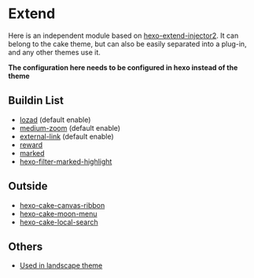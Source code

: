 # Extend

Here is an independent module based on [hexo-extend-injector2](https://github.com/jiangtj/hexo-extend-injector2). It can belong to the cake theme, but can also be easily separated into a plug-in, and any other themes use it.

**The configuration here needs to be configured in hexo instead of the theme**

## Buildin List

- [lozad](lozad) (default enable)
- [medium-zoom](medium-zoom) (default enable)
- [external-link](external-link) (default enable)
- [reward](reward)
- [marked](marked)
- [hexo-filter-marked-highlight](https://github.com/jiangtj/hexo-filter-marked-highlight)

## Outside

- [hexo-cake-canvas-ribbon](https://github.com/jiangtj-lab/hexo-cake-canvas-ribbon)
- [hexo-cake-moon-menu](https://github.com/jiangtj-lab/hexo-cake-moon-menu)
- [hexo-cake-local-search](https://github.com/jiangtj-lab/hexo-cake-local-search)

## Others

- [Used in landscape theme](https://github.com/jiangtj-lab/hexo-cake-extend-others-example)
